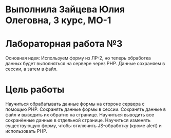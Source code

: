 # Выполнила Зайцева Юлия Олеговна, 3 курс, МО-1 


# Лабораторная работа №3
Основная идея: Используем форму из ЛР-2, но теперь обработка данных будет выполняться на сервере через PHP. Данные сохраняем в сессии, а затем в файл.

# Цель работы
Научиться обрабатывать данные формы на стороне сервера с помощью PHP.
Сохранять данные формы в сессии.
Сохранять данные в файл и выводить их обратно на странице.
Научиться выводить все сохранённые данные в отдельной странице.
Научиться изменять существующую форму, чтобы отключить JS-обработку (кроме alert) и использовать PHP.
